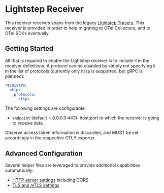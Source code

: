 # Lightstep Receiver

<!-- status autogenerated section -->
<!-- end autogenerated section -->

This receiver receives spans from the legacy [Lightstep Tracers](https://github.com/lightstep). This
receiver is provided in order to help migrating to OTel Collectors, and to OTel SDKs eventually.

## Getting Started

All that is required to enable the Lightstep receiver is to include it in the
receiver definitions. A protocol can be disabled by simply not specifying it in
the list of protocols (currently only `http` is supported, but gRPC is planned):

```yaml
receivers:
  otlp:
    protocols:
      http:
```

The following settings are configurable:

- `endpoint` (default = 0.0.0.0:443):
  host:port to which the receiver is going to receive data.

Observe access token information is discarded, and MUST be set accordingly in the respective OTLP exporter.

## Advanced Configuration

Several helper files are leveraged to provide additional capabilities automatically:

- [HTTP server settings](https://github.com/open-telemetry/opentelemetry-collector/blob/main/config/confighttp/README.md#server-configuration) including CORS
- [TLS and mTLS settings](https://github.com/open-telemetry/opentelemetry-collector/blob/main/config/configtls/README.md)
